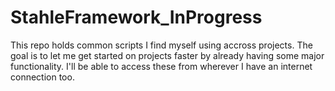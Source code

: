 # StahleFramework_InProgress
This repo holds common scripts I find myself using accross projects. The goal is to let me get started on projects faster by already having some major functionality. I'll be able to access these from wherever I have an internet connection too.
